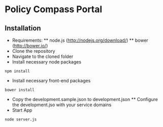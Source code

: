 # Policy Compass Portal

## Installation

* Requirements: 
** node.js (http://nodejs.org/download/)
** bower (http://bower.io/)
* Clone the repository
* Navigate to the cloned folder
* Install necessary node packages
```
npm install
```
* Install necessary front-end packages
```
bower install
```
* Copy the development.sample.json to development.json 
** Configure the development.jso with your service domains
* Start App
```
node server.js
```

